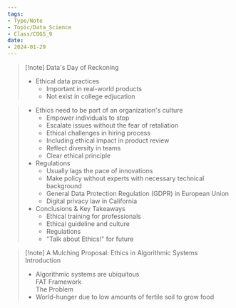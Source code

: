 ```yaml
---
tags:
- Type/Note
- Topic/Data_Science
- Class/COGS_9
date:
- 2024-01-29
---
```


> [!note] Data's Day of Reckoning
> - Ethical data practices  
> 	- Important in real-world products  
> 	- Not exist in college edjucation  

> - Ethics need to be part of an organization's culture  
> 	- Empower individuals to stop  
> 	- Escalate issues without the fear of retaliation  
> 	- Ethical challenges in hiring process  
> 	- Including ethical impact in product review  
> 	- Reflect diversity in teams  
> 	- Clear ethical principle  
> - Regulations  
> 	- Usually lags the pace of innovations  
> 	- Make policy without experts with necessary technical background  
> 	- General Data Protection Regulation (GDPR) in European Union  
> 	- Digital privacy law in California  
> - Conclusions & Key Takeaways  
> 	- Ethical training for professionals  
> 	- Ethical guideline and culture  
> 	- Regulations  
> 	- "Talk about Ethics!" for future  

> [!note] A Mulching Proposal: Ethics in Algorithmic Systems
> Introduction  
> - Algorithmic systems are ubiquitous  
> FAT Framework  
> The Problem  
> - World-hunger due to low amounts of fertile soil to grow food  
>  
